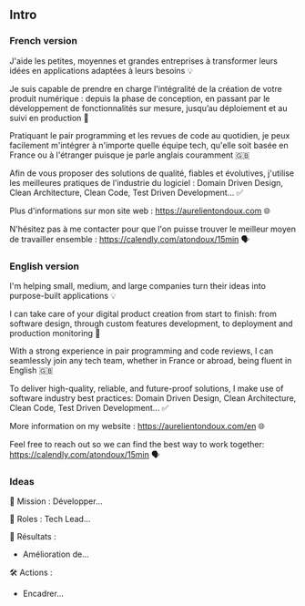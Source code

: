 ## Intro

### French version

J'aide les petites, moyennes et grandes entreprises à transformer leurs idées en applications
adaptées à leurs besoins 💡

Je suis capable de prendre en charge l'intégralité de la création de votre produit numérique :
depuis la phase de conception, en passant par le développement de fonctionnalités sur mesure,
jusqu’au déploiement et au suivi en production 🚀

Pratiquant le pair programming et les revues de code au quotidien, je peux facilement m'intégrer à n'importe quelle
équipe tech, qu'elle soit basée en France ou à l'étranger puisque je parle anglais couramment 🇬🇧

Afin de vous proposer des solutions de qualité, fiables et évolutives, j'utilise les meilleures pratiques de
l'industrie du logiciel : Domain Driven Design, Clean Architecture, Clean Code, Test Driven Development... ✅

Plus d'informations sur mon site web : https://aurelientondoux.com 🌐

N'hésitez pas à me contacter pour que l'on puisse trouver le meilleur moyen de travailler ensemble :
https://calendly.com/atondoux/15min 🗣️

### English version

I'm helping small, medium, and large companies turn their ideas into purpose-built applications 💡

I can take care of your digital product creation from start to finish: from software design,
through custom features development, to deployment and production monitoring 🚀

With a strong experience in pair programming and code reviews, I can seamlessly join any tech team, whether in France
or abroad, being fluent in English 🇬🇧

To deliver high-quality, reliable, and future-proof solutions, I make use of software industry best practices:
Domain Driven Design, Clean Architecture, Clean Code, Test Driven Development... ✅

More information on my website : https://aurelientondoux.com/en 🌐

Feel free to reach out so we can find the best way to work together:
https://calendly.com/atondoux/15min 🗣️

### Ideas

🎯 Mission : Développer...

👔 Roles : Tech Lead...

🚀 Résultats :
- Amélioration de...

🛠️ Actions :
- Encadrer...
